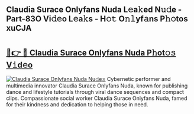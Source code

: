 ## Claudia Surace Onlyfans Nuda L𝚎a𝚔ed N𝚞𝚍e - Part-83O Vi𝚍𝚎o L𝚎a𝚔s - H𝚘𝚝 O𝚗𝚕yf𝚊ns P𝚑𝚘tos xuCJA

# <h2><a href="http://kf9aggd.oniu.top/?m=Claudia+Surace+Onlyfans+Nuda">🔗👉 🔴 Claudia Surace Onlyfans Nuda P𝚑ot𝚘𝚜 V𝚒d𝚎o</a></h2>

[![Claudia Surace Onlyfans Nuda Nu𝚍e𝚜](https://i.imgur.com/0qMVB7G.gif)](http://kf9aggd.oniu.top/?m=Claudia+Surace+Onlyfans+Nuda)
Cybernetic performer and multimedia innovator Claudia Surace Onlyfans Nuda, known for publishing dance and lifestyle tutorials through viral dance sequences and compact clips. Compassionate social worker Claudia Surace Onlyfans Nuda, famed for their kindness and dedication to helping those in need.  
